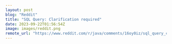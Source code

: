 ```yaml
---
layout: post
blog: "Reddit"
title: "SQL Query: Clarification required"
date: 2023-09-22T01:56:54Z
image: images/reddit.png
remote_url: "https://www.reddit.com/r/java/comments/16oy0iz/sql_query_clarification_required/"
---
```

